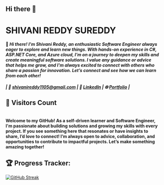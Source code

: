 ## Hi there 👋

# SHIVANI REDDY SUREDDY

#### 🚀 _**Hi there!** I'm Shivani Reddy, an enthusiastic Software Engineer always eager to explore and learn new things. With hands-on experience in C#, ASP.NET Core, and Azure cloud, I’m on a journey to deepen my skills and create meaningful software solutions. I value any guidance or advice that helps me grow, and I'm always excited to connect with others who share a passion for innovation. Let’s connect and see how we can learn from each other!_


##### | 📧 [shivanireddy1105@gmail.com](mailto:shivanireddy1105@gmail.com) | 🔗 [LinkedIn](https://www.linkedin.com/in/shivanisureddy/) | 🌐 [Portfolio](https://shivani1105.github.io/) |

## 🌟 Visitors Count

<img src="https://profile-counter.glitch.me/shivani1105/count.svg" alt="" />

#### Welcome to my GitHub! As a self-driven learner and Software Engineer, I'm passionate about building solutions and growing my skills with every project. If you see something here that resonates or have insights to share, I’d love to connect! I’m always open to advice, collaboration, and opportunities to contribute to impactful projects. Let’s make something amazing together!

## 🏆 Progress Tracker:
[![GitHub Streak](https://streak-stats.demolab.com?user=shivani1105&theme=dark&hide_border=true)](https://git.io/streak-stats)


<!--
**shivani1105/shivani1105** is a ✨ _special_ ✨ repository because its `README.md` (this file) appears on your GitHub profile.

Here are some ideas to get you started:

- 🔭 I’m currently working on ...
- 🌱 I’m currently learning ...
- 👯 I’m looking to collaborate on ...
- 🤔 I’m looking for help with ...
- 💬 Ask me about ...
- 📫 How to reach me: ...
- 😄 Pronouns: ...
- ⚡ Fun fact: ...
-->
